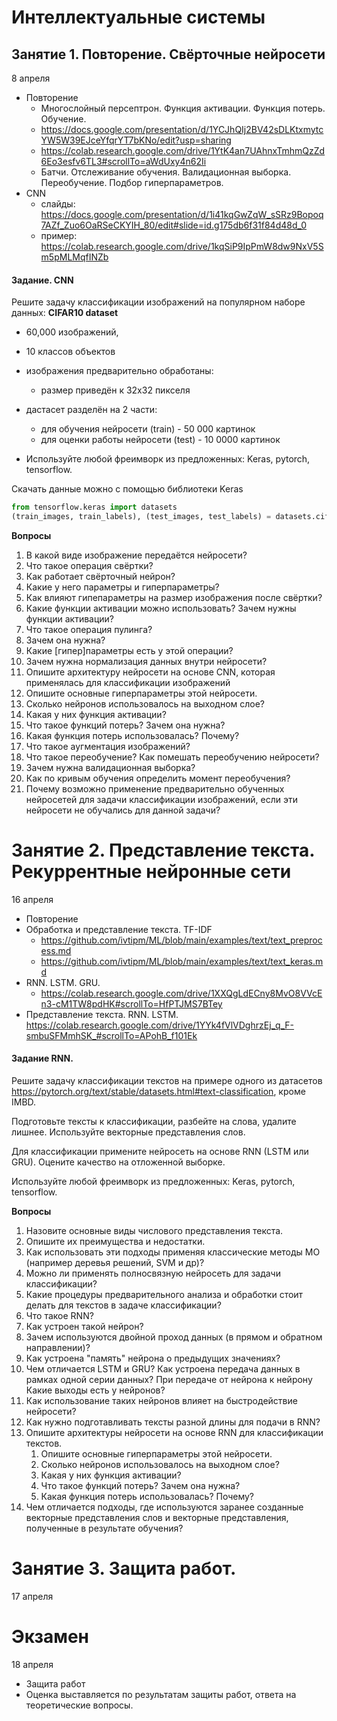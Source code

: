 # Интеллектуальные системы
## Занятие 1. Повторение. Свёрточные нейросети
8 апреля
- Повторение
  - Многослойный персептрон. Функция активации. Функция потерь. Обучение.
  - https://docs.google.com/presentation/d/1YCJhQIj2BV42sDLKtxmytcYW5W39EJceYfqrYT7bKNo/edit?usp=sharing
  - https://colab.research.google.com/drive/1YtK4an7UAhnxTmhmQzZd6Eo3esfv6TL3#scrollTo=aWdUxy4n62Ii
  - Батчи. Отслеживание обучения. Валидационная выборка. Переобучение. Подбор гиперпараметров.
- CNN
  - слайды: https://docs.google.com/presentation/d/1i41kqGwZqW_sSRz9Bopoq7AZf_Zuo6OaRSeCKYIH_80/edit#slide=id.g175db6f31f84d48d_0
  - пример: https://colab.research.google.com/drive/1kqSiP9IpPmW8dw9NxV5Sm5pMLMqfINZb

#### Задание. CNN
Решите задачу классификации изображений на популярном наборе данных:
**CIFAR10 dataset**
- 60,000 изображений,
- 10 классов объектов
- изображения предварительно обработаны:
    - размер приведён к 32х32 пикселя
- дастасет разделён на 2 части:
    - для обучения нейросети (train) - 50 000 картинок
    - для оценки работы нейросети (test) - 10 0000 картинок

- Используйте любой фреимворк из предложенных: Keras, pytorch, tensorflow.

Скачать данные можно с помощью библиотеки Keras
```python
from tensorflow.keras import datasets
(train_images, train_labels), (test_images, test_labels) = datasets.cifar10.load_data()
```

**Вопросы**
1. В какой виде изображение передаётся нейросети?
1. Что такое операция свёртки?
1. Как работает свёрточный нейрон?
  1. Какие у него параметры и гиперпараметры?
  1. Как влияют гипепараметры на размер изображения после свёртки?
  1. Какие функции активации можно использовать? Зачем нужны функции активации?
1. Что такое операция пулинга? 
  1. Зачем она нужна?
  1. Какие [гипер]параметры есть у этой операции?
1. Зачем нужна нормализация данных внутри нейросети?
1. Опишите архитектуру нейросети на основе CNN, которая применялась для классификации изображений
  1. Опишите основные гиперпараметры этой нейросети.
  1. Сколько нейронов использовалось на выходном слое?
  1. Какая у них функция активации?
  1. Что такое функций потерь? Зачем она нужна?
  1. Какая функция потерь использовалась? Почему?
1. Что такое аугментация изображений?
1. Что такое переобучение? Как помешать переобучению нейросети?
  1. Зачем нужна валидационная выборка?
  1. Как по кривым обучения определить момент переобучения?
1. Почему возможно применение предварительно обученных нейросетей для задачи классификации изображений, если эти нейросети не обучались для данной задачи?


# Занятие 2. Представление текста. Рекуррентные нейронные сети
16 апреля
- Повторение
- Обработка и представление текста. TF-IDF
  - https://github.com/ivtipm/ML/blob/main/examples/text/text_preprocess.md
  - https://github.com/ivtipm/ML/blob/main/examples/text/text_keras.md
- RNN. LSTM. GRU.
  - https://colab.research.google.com/drive/1XXQgLdECny8MvO8VVcEn3-cM1TW8pdHK#scrollTo=HfPTJMS7BTey
- Представление текста. RNN. LSTM. https://colab.research.google.com/drive/1YYk4fVlVDghrzEj_q_F-smbuSFMmhSK_#scrollTo=APohB_f101Ek


#### Задание RNN.
Решите задачу классификации текстов на примере одного из датасетов https://pytorch.org/text/stable/datasets.html#text-classification, кроме IMBD.

Подготовьте тексты к классификации, разбейте на слова, удалите лишнее. Используйте векторные представления слов.

Для классификации примените нейросеть на основе RNN (LSTM или GRU). Оцените качество на отложенной выборке. 

Используйте любой фреимворк из предложенных: Keras, pytorch, tensorflow.
 
 
**Вопросы**
1. Назовите основные виды числового представления текста.
  1. Опишите их преимущества и недостатки.
  1. Как использовать эти подходы применяя классические методы МО (например деревья решений, SVM и др)?
  1. Можно ли применять полносвязную нейросеть для задачи классификации?
1. Какие процедуры предварительного анализа и обработки стоит делать для текстов в задаче классификации?
1. Что такое RNN? 
  1. Как устроен такой нейрон? 
  1. Зачем используются двойной проход данных (в прямом и обратном направлении)?
  1. Как устроена "память" нейрона о предыдущих значениях?
  1. Чем отличается LSTM и GRU? Как устроена передача данных в рамках одной серии данных? При передаче от нейрона к нейрону Какие выходы есть у нейронов?
  1. Как использование таких нейронов влияет на быстродействие нейросети?
  1. Как нужно подготавливать тексты разной длины для подачи в RNN?
1. Опишите архитектуры нейросети на основе RNN для классификации текстов.
   1. Опишите основные гиперпараметры этой нейросети.
   1. Сколько нейронов использовалось на выходном слое?
   1. Какая у них функция активации?
   1. Что такое функций потерь? Зачем она нужна?
   1. Какая функция потерь использовалась? Почему?
1. Чем отличается подходы, где используются заранее созданные векторные представления слов и векторные представления, полученные в результате обучения?


# Занятие 3. Защита работ.
17 апреля

# Экзамен
18 апреля
- Защита работ
- Оценка выставляется по результатам защиты работ, ответа на теоретические вопросы.
